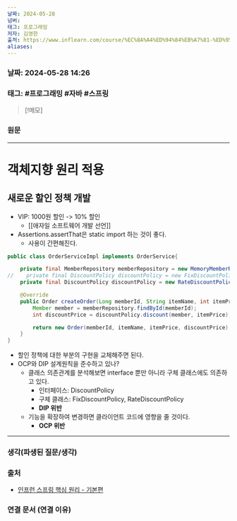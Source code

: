 ```yaml
---
날짜: 2024-05-28
넘버: 
태그: 프로그래밍
저자: 김영한
출처: https://www.inflearn.com/course/%EC%8A%A4%ED%94%84%EB%A7%81-%ED%95%B5%EC%8B%AC-%EC%9B%90%EB%A6%AC-%EA%B8%B0%EB%B3%B8%ED%8E%B8/dashboard
aliases:
---
```

### 날짜:  2024-05-28 14:26

### 태그: #프로그래밍 #자바 #스프링

>[!메모]
>

### 원문
---
# 객체지향 원리 적용
## 새로운 할인 정책 개발
- VIP: 1000원 할인 -> 10% 할인
	- [[애자일 소프트웨어 개발 선언]]
- Assertions.assertThat은 static import 하는 것이 좋다.
	- 사용이 간편해진다.
```java
public class OrderServiceImpl implements OrderService{

    private final MemberRepository memberRepository = new MemoryMemberRepository();
//    private final DiscountPolicy discountPolicy = new FixDiscountPolicy();
    private final DiscountPolicy discountPolicy = new RateDiscountPolicy();

    @Override
    public Order createOrder(Long memberId, String itemName, int itemPrice) {
        Member member = memberRepository.findById(memberId);
        int discountPrice = discountPolicy.discount(member, itemPrice);

        return new Order(memberId, itemName, itemPrice, discountPrice);
    }
}
```
- 할인 정책에 대한 부분의 구현을 교체해주면 된다.
- OCP와 DIP 설계원칙을 준수하고 있나?
	- 클래스 의존관계를 분석해보면 interface 뿐만 아니라 구체 클래스에도 의존하고 있다.
		- 인터페이스: DiscountPolicy
		- 구체 클래스: FixDiscountPolicy, RateDiscountPolicy
		- **DIP 위반**
	- 기능을 확장하여 변경하면 클라이언트 코드에 영향을 줄 것이다.
		- **OCP 위반**

---
### 생각(파생된 질문/생각)

### 출처
- [인프런 스프링 핵심 원리 - 기본편](https://www.inflearn.com/course/%EC%8A%A4%ED%94%84%EB%A7%81-%ED%95%B5%EC%8B%AC-%EC%9B%90%EB%A6%AC-%EA%B8%B0%EB%B3%B8%ED%8E%B8/dashboard)

### 연결 문서 (연결 이유)
